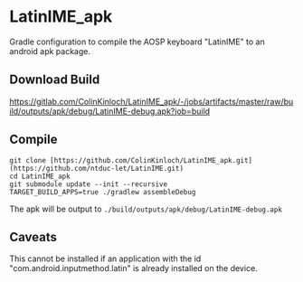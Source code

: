 # LatinIME_apk
Gradle configuration to compile the AOSP keyboard "LatinIME" to an android apk package.

## Download Build
https://gitlab.com/ColinKinloch/LatinIME_apk/-/jobs/artifacts/master/raw/build/outputs/apk/debug/LatinIME-debug.apk?job=build

## Compile
```
git clone [https://github.com/ColinKinloch/LatinIME_apk.git](https://github.com/ntduc-let/LatinIME.git)
cd LatinIME_apk
git submodule update --init --recursive
TARGET_BUILD_APPS=true ./gradlew assembleDebug
```

The apk will be output to `./build/outputs/apk/debug/LatinIME-debug.apk`

## Caveats
This cannot be installed if an application with the id
"com.android.inputmethod.latin" is already installed on the device.
